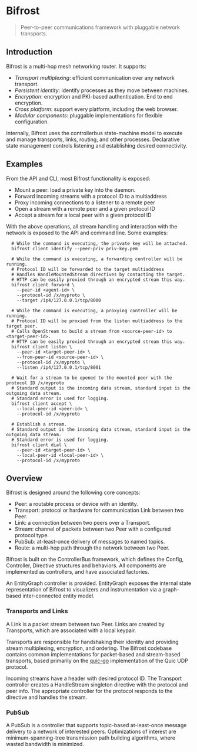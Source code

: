 # Bifrost

> Peer-to-peer communications framework with pluggable network transports.

## Introduction

Bifrost is a multi-hop mesh networking router. It supports:

 - *Transport multiplexing*: efficient communication over any network transport.
 - *Persistent identity*: identify processes as they move between machines.
 - *Encryption*: encryption and PKI-based authentication. End to end encryption.
 - *Cross platform*: support every platform, including the web browser.
 - *Modular components*: pluggable implementations for flexible configuration.

Internally, Bifrost uses the controllerbus state-machine model to execute and
manage transports, links, routing, and other processes. Declarative state
management controls listening and establishing desired connectivity.

## Examples

From the API and CLI, most Bifrost functionality is exposed:

 - Mount a peer: load a private key into the daemon.
 - Forward incoming streams with a protocol ID to a multiaddress
 - Proxy incoming connections to a listener to a remote peer
 - Open a stream with a remote peer and a given protocol ID
 - Accept a stream for a local peer with a given protocol ID

With the above operations, all stream handling and interaction with the network
is exposed to the API and command line. Some examples:

```
  # While the command is executing, the private key will be attached.
  bifrost client identify --peer-priv priv-key.pem

  # While the command is executing, a forwarding controller will be running.
  # Protocol ID will be forwarded to the target multiaddress
  # Handles HandleMountedStream directives by contacting the target.
  # HTTP can be easily proxied through an encrypted stream this way.
  bifrost client forward \
    --peer-id <agent-id> \
    --protocol-id /x/myproto \
    --target /ip4/127.0.0.1/tcp/8000

  # While the command is executing, a proxying controller will be running.
  # Protocol ID will be proxied from the listen multiaddress to the target peer.
  # Calls OpenStream to build a stream from <source-peer-id> to <target-peer-id>.
  # HTTP can be easily proxied through an encrypted stream this way.
  bifrost client listen \
    --peer-id <target-peer-id> \
    --from-peer-id <source-peer-id> \
    --protocol-id /x/myproto \
    --listen /ip4/127.0.0.1/tcp/8001

  # Wait for a stream to be opened to the mounted peer with the protocol ID /x/myproto
  # Standard output is the incoming data stream, standard input is the outgoing data stream.
  # Standard error is used for logging.
  bifrost client accept \
    --local-peer-id <peer-id> \
    --protocol-id /x/myproto 

  # Establish a stream.
  # Standard output is the incoming data stream, standard input is the outgoing data stream.
  # Standard error is used for logging.
  bifrost client dial \
    --peer-id <target-peer-id> \
    --local-peer-id <local-peer-id> \
    --protocol-id /x/myproto
```

## Overview

Bifrost is designed around the following core concepts:

 - Peer: a routable process or device with an identity.
 - Transport: protocol or hardware for communication Link between two Peer.
 - Link: a connection between two peers over a Transport.
 - Stream: channel of packets between two Peer with a configured protocol type.
 - PubSub: at-least-once delivery of messages to named topics.
 - Route: a multi-hop path through the network between two Peer.

Bifrost is built on the ControllerBus framework, which defines the Config,
Controller, Directive structures and behaviors. All components are implemented
as controllers, and have associated factories.

An EntityGraph controller is provided. EntityGraph exposes the internal state
representation of Bifrost to visualizers and instrumentation via a graph-based
inter-connected entity model.

### Transports and Links

A Link is a packet stream between two Peer. Links are created by Transports,
which are associated with a local keypair.

Transports are responsible for handshaking their identity and providing stream
multiplexing, encryption, and ordering. The Bifrost codebase contains common
implementations for packet-based and stream-based transports, based primarily on
the [quic-go] implementation of the Quic UDP protocol.

[quic-go]: https://github.com/lucas-clemente/quic-go

Incoming streams have a header with desired protocol ID. The Transport
controller creates a HandleStream singleton directive with the protocol and peer
info. The appropriate controller for the protocol responds to the directive and
handles the stream.

### PubSub

A PubSub is a controller that supports topic-based at-least-once message
delivery to a network of interested peers. Optimizations of interest are
minimum-spanning-tree transmission path building algorithms, where wasted
bandwidth is minimized.
